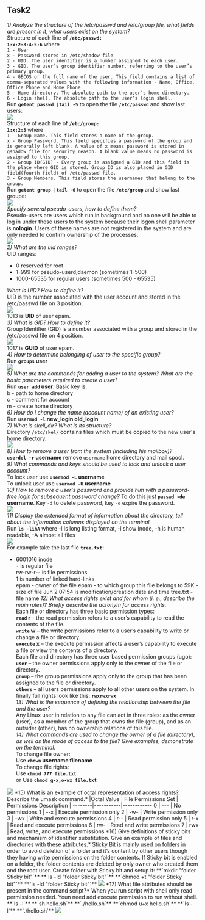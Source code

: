 ## Task2  
*1) Analyze the structure of the /etc/passwd and /etc/group file, what fields are present in it, what users exist on the system?*  
Structure of each line of **`/etc/passwd:`**  
**`1:x:2:3:4:5:6`** where  
`1 - User`  
`x - Password stored in /etc/shadow file`  
`2 - UID. The user identifier is a number assigned to each user.`  
`3 - GID. The user’s group identifier number, referring to the user’s primary group.`  
`4 - GECOS or the full name of the user. This field contains a list of comma-separated values with the following information - Name, Office, Office Phone and Home Phone.`  
`5 - Home directory. The absolute path to the user’s home directory.`  
`6 - Login shell. The absolute path to the user’s login shell.`  
Run **`getent passwd |tail -5`** to open the file **`/etc/passwd`** and show last users:  
<img src="images/1.jpg">  
Structure of each line of **`/etc/group:`**  
**`1:x:2:3`** where  
`1 - Group Name. This field stores a name of the group.`  
`x - Group Password. This field specifies a password of the group and is generally left blank. A value of x means password is stored in gshadow file for security reason. A blank value means no password is assigned to this group.`  
`2 - Group ID(GID) - Every group is assigned a GID and this field is the place where GID is stored. Group ID is also placed in GID field(fourth field) of /etc/passwd file.`  
`3 - Group Members. This field stores the usernames that belong to the group.`  
Run **`getent group |tail -6`** to open the file **`/etc/group`** and show last groups:  
<img src="images/1.1.jpg">  
*Specify several pseudo-users, how to define them?*  
Pseudo-users are users which run in background and no one will be able to log in under these users to the system because their logon shell parameter is **nologin**. Users of these names are not registered in 
the system and are only needed to confirm ownership of the processes.  
<img src="images/1.2.jpg">  
*2) What are the uid ranges?*  
UID ranges:  
- 0 reserved for root  
- 1-999 for pseudo-userd,daemon (sometimes 1-500)  
- 1000-65535 for regular users (sometimes 500 - 65535)  

*What is UID? How to define it?*  
UID is the number associated with the user account and stored in the /etc/passwd file on 3 position.  
<img src="images/2.jpg">  
1013 is **UID** of user epam.  
*3) What is GID? How to define it?*  
Group Identifier (GID) is a number associated with a group and stored in the /etc/passwd file on 4 position.  
<img src="images/3.jpg">  
1017 is **GUID** of user epam.  
*4) How to determine belonging of user to the specific group?*  
Run **`groups` user**  
<img src="images/4.jpg">  
*5) What are the commands for adding a user to the system? What are the basic parameters required to create a user?*  
Run **`user add` user**. Basic key is:  
b - path to home directory  
c - comment for account  
m - create home directory  
*6) How do I change the name (account name) of an existing user?*  
Run **`usermod -l` new_login old_login**  
*7) What is skell_dir? What is its structure?*  
Directory `/etc/skel/` contains files which must be copied to the new user's home directory.  
<img src="images/6.jpg">  
*8) How to remove a user from the system (including his mailbox)?*  
**`userdel -r` username** remove `username` home directory and mail spool.  
*9) What commands and keys should be used to lock and unlock a user account?*  
To lock user use **`usermod -L` username**  
To unlock user use **`usermod -U` username**  
*10) How to remove a user's password and provide him with a password-free login for subsequent password change?*
To do this just **`passwd -de` username**. Key `-d` to delete password, key `-e` expire the password.  
<img src="images/8.jpg">  
*11) Display the extended format of information about the directory, tell about the information columns displayed on the terminal.*  
Run **`ls -lihA`** where -l is long listing format, -i show inode, -h is human readable, -A almost all files   
<img src="images/11.jpg">  
For example take the last file **`tree.txt`:**  
- 6001016 inode  
`-` is regular file  
rw-rw-r-- is file permissions  
1 is number of linked hard-links  
epam - owner of the file
epam - to which group this file belongs to
59K - size of file
Jun  2 07:54 is modification/creation date and time
tree.txt - file name
*12) What access rights exist and for whom (i. e., describe the main roles)? Briefly describe the acronym for access rights.*  
Each file or directory has three basic permission types:  
**`read` r** – the read permission refers to a user’s capability to read the contents of the file.  
**`write` w** – the write permissions refer to a user’s capability to write or change a file or directory.  
**`execute` x** – the execute permission affects a user’s capability to execute a file or view the contents of a directory.  
Each file and directory has three user based permission groups (ugo):  
**`user`** – the owner permissions apply only to the owner of the file or directory.  
**`group`** – the group permissions apply only to the group that has been assigned to the file or directory.  
**`others`** – all users permissions apply to all other users on the system. 
In finally full rights look like this: **`rwxrwxrwx`**  
*13) What is the sequence of defining the relationship between the file and the user?*  
Any Linux user in relation to any file can act in three roles: as the owner (user), as 
a member of the group that owns the file (group), and as an outsider (other), has no ownership relations 
of this file.  
*14) What commands are used to change the owner of a file (directory), as well as the mode of access to the file? Give examples, demonstrate on the terminal.*  
To change file owner:  
Use **`chown` username filename**   
To change file rights:  
Use **`chmod 777 file.txt`**  
or
Use **`chmod g-x,o-wx file.txt`**  
<img src="images/12.jpg">  
*15) What is an example of octal representation of access rights? Describe the umask command.*  
|Octal Value |	File Permissions Set |	Permissions Description |
--------|-----------|------------
	0 	|	---		|	No permissions 
	1	|	--x 	|	Execute permission only 
	2 	|	-w-	 	|	Write permission only 
	3	|	-wx 	|	Write and execute permissions 
	4 	|	r-- 	|	Read permission only 
	5 	|	r-x 	|	Read and execute permissions 
	6 	|	rw- 	|	Read and write permissions 
	7 	|	rwx 	|	Read, write, and execute permissions 
*16) Give definitions of sticky bits and mechanism of identifier substitution. Give an example of files and directories with these attributes.*  
Sticky Bit is mainly used on folders in order to avoid deletion of a folder and it’s content by other users though they having write permissions on the folder contents. If Sticky bit is enabled on a folder, the folder contents are deleted by only owner who created them and the root user.  
Create folder with Sticky bit and setup it:  
**`mkdir "folder Sticky bit"`**  
**`ls -ld "folder Sticky bit"`**  
**`chmod +t "folder Sticky bit"`**  
**`ls -ld "folder Sticky bit"`**
<img src="images/15.jpg">  
*17) What file attributes should be present in the command script?*  
When you run script with shell only read permission needed. Youn need add execute permission to run without shell.  
**`ls -l`**  
**`sh hello.sh`**  
**`./hello.sh`**  
**`chmod u+x hello.sh`**  
**`ls -l`**  
**`./hello.sh`**  
<img src="images/17.jpg">  
